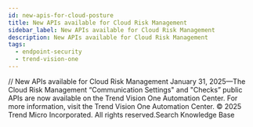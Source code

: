 ```yaml
---
id: new-apis-for-cloud-posture
title: New APIs available for Cloud Risk Management
sidebar_label: New APIs available for Cloud Risk Management
description: New APIs available for Cloud Risk Management
tags:
  - endpoint-security
  - trend-vision-one
---
```


/*<![CDATA[*/ $('#title').html($('meta[name=map-description]').attr('content')); /*]]>*/ New APIs available for Cloud Risk Management January 31, 2025—The Cloud Risk Management “Communication Settings" and "Checks” public APIs are now available on the Trend Vision One Automation Center. For more information, visit the Trend Vision One Automation Center. © 2025 Trend Micro Incorporated. All rights reserved.Search Knowledge Base